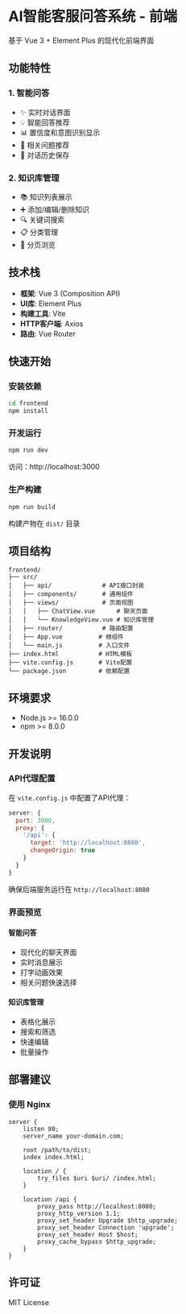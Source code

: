 # AI智能客服问答系统 - 前端

基于 Vue 3 + Element Plus 的现代化前端界面

## 功能特性

### 1. 智能问答
- ✨ 实时对话界面
- 💡 智能回答推荐
- 📊 置信度和意图识别显示
- 🔄 相关问题推荐
- 📝 对话历史保存

### 2. 知识库管理
- 📚 知识列表展示
- ➕ 添加/编辑/删除知识
- 🔍 关键词搜索
- 📋 分类管理
- 📄 分页浏览

## 技术栈

- **框架**: Vue 3 (Composition API)
- **UI库**: Element Plus
- **构建工具**: Vite
- **HTTP客户端**: Axios
- **路由**: Vue Router

## 快速开始

### 安装依赖

```bash
cd frontend
npm install
```

### 开发运行

```bash
npm run dev
```

访问：http://localhost:3000

### 生产构建

```bash
npm run build
```

构建产物在 `dist/` 目录

## 项目结构

```
frontend/
├── src/
│   ├── api/              # API接口封装
│   ├── components/       # 通用组件
│   ├── views/            # 页面视图
│   │   ├── ChatView.vue      # 聊天页面
│   │   └── KnowledgeView.vue # 知识库管理
│   ├── router/           # 路由配置
│   ├── App.vue          # 根组件
│   └── main.js          # 入口文件
├── index.html           # HTML模板
├── vite.config.js       # Vite配置
└── package.json         # 依赖配置
```

## 环境要求

- Node.js >= 16.0.0
- npm >= 8.0.0

## 开发说明

### API代理配置

在 `vite.config.js` 中配置了API代理：

```javascript
server: {
  port: 3000,
  proxy: {
    '/api': {
      target: 'http://localhost:8080',
      changeOrigin: true
    }
  }
}
```

确保后端服务运行在 `http://localhost:8080`

### 界面预览

#### 智能问答
- 现代化的聊天界面
- 实时消息展示
- 打字动画效果
- 相关问题快速选择

#### 知识库管理
- 表格化展示
- 搜索和筛选
- 快速编辑
- 批量操作

## 部署建议

### 使用 Nginx

```nginx
server {
    listen 80;
    server_name your-domain.com;
    
    root /path/to/dist;
    index index.html;
    
    location / {
        try_files $uri $uri/ /index.html;
    }
    
    location /api {
        proxy_pass http://localhost:8080;
        proxy_http_version 1.1;
        proxy_set_header Upgrade $http_upgrade;
        proxy_set_header Connection 'upgrade';
        proxy_set_header Host $host;
        proxy_cache_bypass $http_upgrade;
    }
}
```

## 许可证

MIT License

